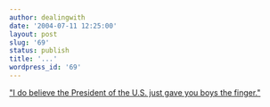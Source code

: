 ```yaml
---
author: dealingwith
date: '2004-07-11 12:25:00'
layout: post
slug: '69'
status: publish
title: '...'
wordpress_id: '69'
---
```


["I do believe the President of the U.S. just gave you boys the finger."][1]

   [1]: http://www.livejournal.com/users/jiveturky/185733.html

